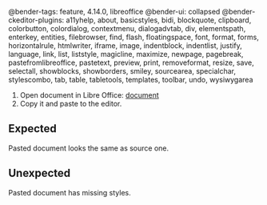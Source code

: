 @bender-tags: feature, 4.14.0, libreoffice
@bender-ui: collapsed
@bender-ckeditor-plugins: a11yhelp, about, basicstyles, bidi, blockquote, clipboard, colorbutton, colordialog, contextmenu, dialogadvtab, div, elementspath, enterkey, entities, filebrowser, find, flash, floatingspace, font, format, forms, horizontalrule, htmlwriter, iframe, image, indentblock, indentlist, justify, language, link, list, liststyle, magicline, maximize, newpage, pagebreak, pastefromlibreoffice, pastetext, preview, print, removeformat, resize, save, selectall, showblocks, showborders, smiley, sourcearea, specialchar, stylescombo, tab, table, tabletools, templates, toolbar, undo, wysiwygarea

1. Open document in Libre Office: [document](../generated/_fixtures/Images/Multi_feature_document/multifeaturedocument.odt)
2. Copy it and paste to the editor.

## Expected
Pasted document looks the same as source one.

## Unexpected
Pasted document has missing styles.
